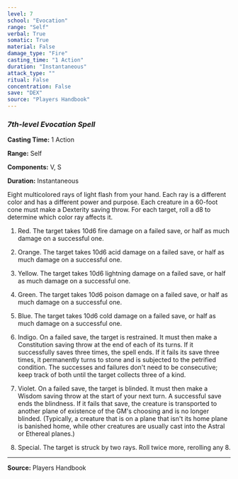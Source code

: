 ```yaml
---
level: 7
school: "Evocation"
range: "Self"
verbal: True
somatic: True
material: False
damage_type: "Fire"
casting_time: "1 Action"
duration: "Instantaneous"
attack_type: ""
ritual: False
concentration: False
save: "DEX"
source: "Players Handbook"
---
```


### *7th-level Evocation Spell*

**Casting Time:** 1 Action

**Range:** Self

**Components:** V, S

**Duration:** Instantaneous

Eight multicolored rays of light flash from your hand. Each ray is a different color and has a different power and purpose. Each creature in a 60-foot cone must make a Dexterity saving throw. For each target, roll a d8 to determine which color ray affects it.
 
 1. Red. The target takes 10d6 fire damage on a failed save, or half as much damage on a successful one.
 
 2. Orange. The target takes 10d6 acid damage on a failed save, or half as much damage on a successful one.
 
 3. Yellow. The target takes 10d6 lightning damage on a failed save, or half as much damage on a successful one.
 
 4. Green. The target takes 10d6 poison damage on a failed save, or half as much damage on a successful one.
 
 5. Blue. The target takes 10d6 cold damage on a failed save, or half as much damage on a successful one.
 
 6. Indigo. On a failed save, the target is restrained. It must then make a Constitution saving throw at the end of each of its turns. If it successfully saves three times, the spell ends. If it fails its save three times, it permanently turns to stone and is subjected to the petrified condition. The successes and failures don't need to be consecutive; keep track of both until the target collects three of a kind.
 
 7. Violet. On a failed save, the target is blinded. It must then make a Wisdom saving throw at the start of your next turn. A successful save ends the blindness. If it fails that save, the creature is transported to another plane of existence of the GM's choosing and is no longer blinded. (Typically, a creature that is on a plane that isn't its home plane is banished home, while other creatures are usually cast into the Astral or Ethereal planes.) 
 
 8. Special. The target is struck by two rays. Roll twice more, rerolling any 8.

---
**Source:** Players Handbook
